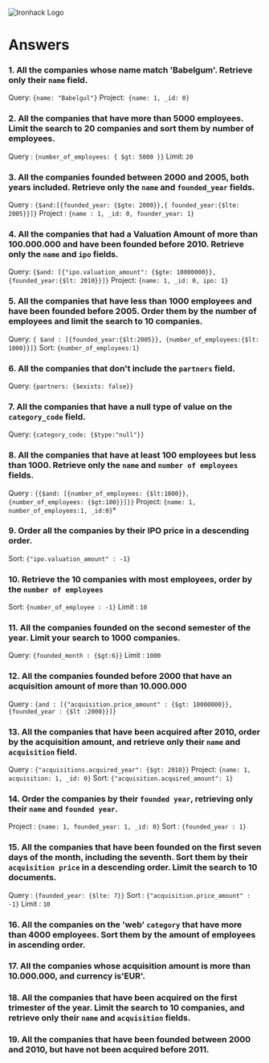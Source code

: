 ![Ironhack Logo](https://i.imgur.com/1QgrNNw.png)

# Answers

### 1. All the companies whose name match 'Babelgum'. Retrieve only their `name` field.

Query: `{name: "Babelgul"}`
Project:` {name: 1, _id: 0}`

### 2. All the companies that have more than 5000 employees. Limit the search to 20 companies and sort them by **number of employees**.

Query : `{number_of_employees: { $gt: 5000 }}`
Limit: `20`

### 3. All the companies founded between 2000 and 2005, both years included. Retrieve only the `name` and `founded_year` fields.

Query : `{$and:[{founded_year: {$gte: 2000}},{ founded_year:{$lte: 2005}}]}`
Project : `{name : 1, _id: 0, founder_year: 1}`

### 4. All the companies that had a Valuation Amount of more than 100.000.000 and have been founded before 2010. Retrieve only the `name` and `ipo` fields.

Query: `{$and: [{"ipo.valuation_amount": {$gte: 10000000}}, {founded_year:{$lt: 2010}}]}`
Project: `{name: 1, _id: 0, ipo: 1}`

### 5. All the companies that have less than 1000 employees and have been founded before 2005. Order them by the number of employees and limit the search to 10 companies.

Query: `{ $and : [{founded_year:{$lt:2005}}, {number_of_employees:{$lt: 1000}}]}`
Sort: `{number_of_employees:1}`

### 6. All the companies that don't include the `partners` field.

Query: `{partners: {$exists: false}}`

### 7. All the companies that have a null type of value on the `category_code` field.

Query: `{category_code: {$type:"null"}}`

### 8. All the companies that have at least 100 employees but less than 1000. Retrieve only the `name` and `number of employees` fields.

Query : `{{$and: [{number_of_employees: {$lt:1000}},{number_of_employees: {$gt:100}}]}}`
Project: `{name: 1, number_of_employees:1, _id:0}`\*

### 9. Order all the companies by their IPO price in a descending order.

Sort: `{"ipo.valuation_amount" : -1}`

### 10. Retrieve the 10 companies with most employees, order by the `number of employees`

Sort: `{number_of_employee : -1}`
Limit : `10`

### 11. All the companies founded on the second semester of the year. Limit your search to 1000 companies.

Query: `{founded_month : {$gt:6}}`
Limit : `1000`

### 12. All the companies founded before 2000 that have an acquisition amount of more than 10.000.000

Query : `{and : [{"acquisition.price_amount" : {$gt: 10000000}}, {founded_year : {$lt :2000}}]}`

### 13. All the companies that have been acquired after 2010, order by the acquisition amount, and retrieve only their `name` and `acquisition` field.

Query : `{"acquisitions.acquired_year": {$gt: 2010}}`
Project: `{name: 1, acquisition: 1, _id: 0}`
Sort: `{"acquisition.acquired_amount": 1}`

### 14. Order the companies by their `founded year`, retrieving only their `name` and `founded year`.

Project : `{name: 1, founded_year: 1, _id: 0}`
Sort : `{founded_year : 1}`

### 15. All the companies that have been founded on the first seven days of the month, including the seventh. Sort them by their `acquisition price` in a descending order. Limit the search to 10 documents.

Query : `{founded_year: {$lte: 7}}`
Sort : `{"acquisition.price_amount" : -1}`
Limit : `10`

### 16. All the companies on the 'web' `category` that have more than 4000 employees. Sort them by the amount of employees in ascending order.

### 17. All the companies whose acquisition amount is more than 10.000.000, and currency is'EUR'.

### 18. All the companies that have been acquired on the first trimester of the year. Limit the search to 10 companies, and retrieve only their `name` and `acquisition` fields.

### 19. All the companies that have been founded between 2000 and 2010, but have not been acquired before 2011.
